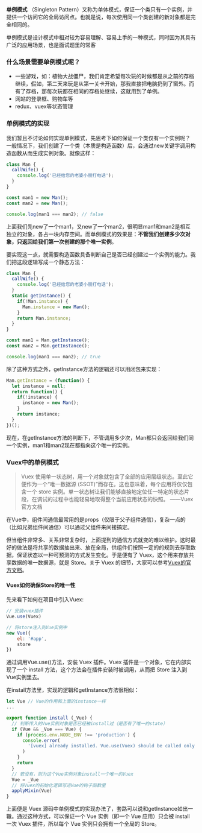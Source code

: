 **单例模式** （Singleton Pattern）又称为单体模式，保证一个类只有一个实例，并提供一个访问它的全局访问点。也就是说，每次使用同一个类创建的新对象都是完全相同的。

单例模式是设计模式中相对较为容易理解、容易上手的一种模式，同时因为其具有广泛的应用场景，也是面试题里的常客

### 什么场景需要单例模式呢？
- 一些游戏，如：植物大战僵尸，我们肯定希望每次玩的时候都是从之前的存档继续，假如，第二天来玩是从第一关卡开始，那我直接把电脑扔到了窗外。而有了存档，那每次玩都在相同的存档处继续，这就用到了单例。
- 网站的登录框、购物车等
- redux、vuex等状态管理

### 单例模式的实现
我们暂且不讨论如何实现单例模式，先思考下如何保证一个类仅有一个实例呢？
一般情况下，我们创建了一个类（本质是构造函数）后，会通过new关键字调用构造函数从而生成实例对象。就像这样：
```javascript
class Man {
  callWife() {
    console.log('已经给您的老婆小丽打电话');
  }
}

const man1 = new Man();
const man2 = new Man();

console.log(man1 === man2); // false
```
上面我们先new了一个man1，又new了一个man2，很明显man1和man2是相互独立的对象，各占一块内存空间。而单例模式的效果是：**不管我们创建多少次对象，只返回给我们第一次创建的那个唯一实例**。

要实现这一点，就需要构造函数具备判断自己是否已经创建过一个实例的能力。我们把这段逻辑写成一个静态方法：
```javascript
class Man {
  callWife() {
    console.log('已经给您的老婆小丽打电话');
  }
  static getInstance() {
    if(!Man.instance) {
      Man.instance = new Man();
    }
    return Man.instance;
  }
}

const man1 = Man.getInstance();
const man2 = Man.getInstance();

console.log(man1 === man2); // true
```
除了这种方式之外，getInstance方法的逻辑还可以用闭包来实现：
```javascript
Man.getInstance = (function() {
  let instance = null;
  return function() {
    if(!instance) {
      instance = new Man();
    }
    return instance;
  }
})();
```
现在，在getInstance方法的判断下，不管调用多少次，Man都只会返回给我们同一个实例，man1和man2现在都指向这个唯一的实例。

### Vuex中的单例模式

> Vuex 使用单一状态树，用一个对象就包含了全部的应用层级状态。至此它便作为一个“唯一数据源 (SSOT)”而存在。这也意味着，每个应用将仅仅包含一个 store 实例。单一状态树让我们能够直接地定位任一特定的状态片段，在调试的过程中也能轻易地取得整个当前应用状态的快照。 ——Vuex官方文档

在Vue中，组件间通信最常用的是props（仅限于父子组件通信），复杂一点的（比如兄弟组件间通信）可以通过父组件来间接搞定。

但当组件非常多、关系非常复杂时，上面提到的通信方式就变的难以维护。这时最好的做法是将共享的数据抽出来、放在全局，供组件们按照一定的的规则去存取数据，保证状态以一种可预测的方式发生变化。于是便有了 Vuex，这个用来存放共享数据的唯一数据源，就是 Store。关于 Vuex 的细节，大家可以参考[Vuex的官方文档](https://vuex.vuejs.org/zh/)。

#### Vuex如何确保Store的唯一性

先来看下如何在项目中引入Vuex:
```javascript
// 安装vuex插件
Vue.use(Vuex)

// 将store注入到Vue实例中
new Vue({
    el: '#app',
    store
})
```
通过调用Vue.use()方法，安装 Vuex 插件。Vuex 插件是一个对象，它在内部实现了一个 install 方法，这个方法会在插件安装时被调用，从而把 Store 注入到Vue实例里去。

在install方法里，实现的逻辑和getInstance方法很相似：
```javascript
let Vue // Vue的作用和上面的instance一样
...

export function install (_Vue) {
  // 判断传入的Vue实例对象是否已经被install过（是否有了唯一的state）
  if (Vue && _Vue === Vue) {
    if (process.env.NODE_ENV !== 'production') {
      console.error(
        '[vuex] already installed. Vue.use(Vuex) should be called only once.'
      )
    }
    return
  }
  // 若没有，则为这个Vue实例对象install一个唯一的Vuex
  Vue = _Vue
  // 将Vuex的初始化逻辑写进Vue的钩子函数里
  applyMixin(Vue)
}
```
上面便是 Vuex 源码中单例模式的实现办法了，套路可以说和getInstance如出一辙。通过这种方式，可以保证一个 Vue 实例（即一个 Vue 应用）只会被 install 一次 Vuex 插件，所以每个 Vue 实例只会拥有一个全局的 Store。